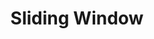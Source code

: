 ---
word: "true"

types: "word"

title: "Sliding Window"

categories: ['']

tags: ['Sliding', 'Window']

arabic: 'نافذة منزلقة'

arexps: []

enwords: ['Sliding Window']

enexps: []

arlexicons: 'ن'

enlexicons: 'S'

authors: ['Ruqayya Roshdy']

translators: ['X']

citations: 'تطبيقات أساسية في المعالجة الآلية للغة العربية'

sources: 'مركز الملك عبدالله بن عبدالعزيز الدولي لخدمة اللغة العربية'

slug: ""
---